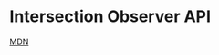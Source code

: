# Intersection Observer API

[MDN](https://developer.mozilla.org/zh-CN/docs/Web/API/Intersection_Observer_API)
